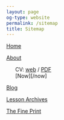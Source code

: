 ```yaml
---
layout: page
og-type: website
permalink: /sitemap
title: Sitemap
---
```

<style>ul {list-style-type: none}</style>


[Home](/)

[About](/about)

- CV: [web](/cv) / [PDF](/pages/cv-kedziora.pdf)
- [Now][/now]

[Blog](/blog)

[Lesson Archives](/lesson-archives)

[The Fine Print](/fine-print)
